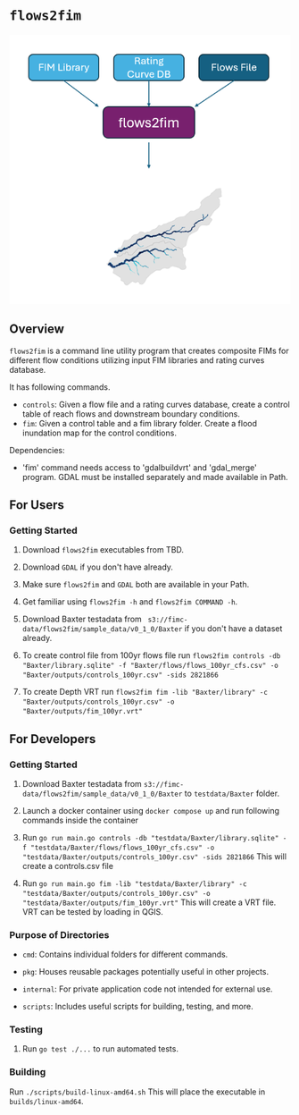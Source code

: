 # `flows2fim`
![alt text](image.png)
## Overview
`flows2fim` is a command line utility program that creates composite FIMs for different flow conditions utilizing input FIM libraries and rating curves database.

It has following commands.
 - `controls`: Given a flow file and a rating curves database, create a control table of reach flows and downstream boundary conditions.
 - `fim`: Given a control table and a fim library folder. Create a flood inundation map for the control conditions.

Dependencies:
 - 'fim' command needs access to 'gdalbuildvrt' and 'gdal_merge' program. GDAL must be installed separately and made available in Path.

## For Users

### Getting Started

1. Download `flows2fim` executables from TBD.

1. Download `GDAL` if you don't have already.

1. Make sure `flows2fim` and `GDAL` both are available in your Path.

1. Get familiar using `flows2fim -h` and `flows2fim COMMAND -h`.

1. Download Baxter testadata from ` s3://fimc-data/flows2fim/sample_data/v0_1_0/Baxter` if you don't have a dataset already.

1. To create control file from 100yr flows file run `flows2fim controls -db "Baxter/library.sqlite" -f "Baxter/flows/flows_100yr_cfs.csv" -o "Baxter/outputs/controls_100yr.csv" -sids
2821866`

1. To create Depth VRT run `flows2fim fim -lib "Baxter/library" -c "Baxter/outputs/controls_100yr.csv" -o "Baxter/outputs/fim_100yr.vrt"`

## For Developers

### Getting Started

1. Download Baxter testadata from `s3://fimc-data/flows2fim/sample_data/v0_1_0/Baxter` to `testdata/Baxter` folder.

2. Launch a docker container using `docker compose up` and run following commands inside the container

3. Run `go run main.go controls -db "testdata/Baxter/library.sqlite" -f "testdata/Baxter/flows/flows_100yr_cfs.csv" -o "testdata/Baxter/outputs/controls_100yr.csv" -sids
2821866` This will create a controls.csv file

4. Run `go run main.go fim -lib "testdata/Baxter/library" -c "testdata/Baxter/outputs/controls_100yr.csv" -o "testdata/Baxter/outputs/fim_100yr.vrt"` This will create a VRT file. VRT can be tested by loading in QGIS.


### Purpose of Directories

- `cmd`: Contains individual folders for different commands.

- `pkg`: Houses reusable packages potentially useful in other projects.

- `internal`: For private application code not intended for external use.

- `scripts`: Includes useful scripts for building, testing, and more.


### Testing

1. Run `go test ./...` to run automated tests.

### Building

Run `./scripts/build-linux-amd64.sh` This will place the executable in `builds/linux-amd64`.